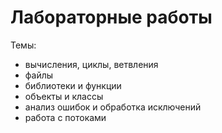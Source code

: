 # Лабораторные работы

Темы:
- вычисления, циклы, ветвления
- файлы
- библиотеки и функции
- объекты и классы
- анализ ошибок и обработка исключений
- работа с потоками
